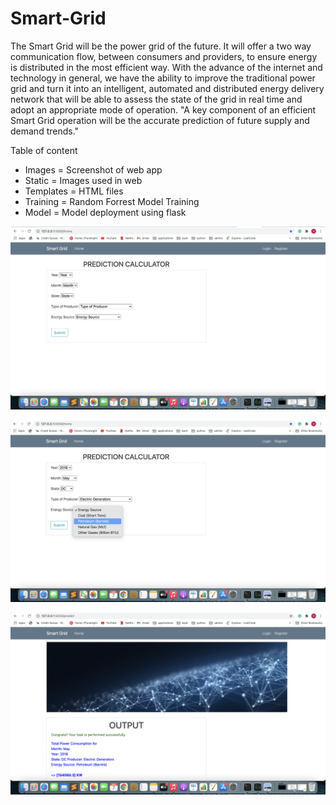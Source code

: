 # Smart-Grid
The Smart Grid will be the power grid of the future. It will offer a two way communication flow, between consumers and providers, to ensure energy is distributed in the most efficient way. With the advance of the internet and technology in general, we have the ability to improve the traditional power grid and turn it into an intelligent, automated and distributed energy delivery network that will be able to assess the state of the grid in real time and adopt an appropriate mode of operation. "A key component of an efficient Smart Grid operation will be the accurate prediction of future supply and demand trends."

Table of content
* Images = Screenshot of web app
* Static = Images used in web
* Templates = HTML files
* Training = Random Forrest Model Training
* Model = Model deployment using flask

![alt text](Smart-Grid/Images/s1.png)

![alt text](Smart-Grid/Images/s2.png)

![alt text](Smart-Grid/Images/s4.png)
